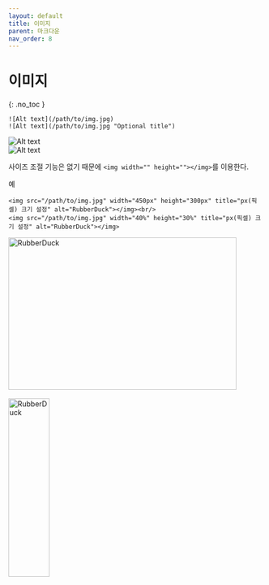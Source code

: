 ```yaml
---
layout: default
title: 이미지
parent: 마크다운
nav_order: 8
---
```


# 이미지  
{: .no_toc }

```
![Alt text](/path/to/img.jpg)
![Alt text](/path/to/img.jpg "Optional title")
```  
![Alt text](/path/to/img.jpg)  
![Alt text](/path/to/img.jpg "Optional title")  

사이즈 조절 기능은 없기 때문에 `<img width="" height=""></img>`를 이용한다.  

예  

```
<img src="/path/to/img.jpg" width="450px" height="300px" title="px(픽셀) 크기 설정" alt="RubberDuck"></img><br/>
<img src="/path/to/img.jpg" width="40%" height="30%" title="px(픽셀) 크기 설정" alt="RubberDuck"></img>
```  

<img src="/path/to/img.jpg" width="450px" height="300px" title="px(픽셀) 크기 설정" alt="RubberDuck"></img><br/>  
<img src="/path/to/img.jpg" width="40%" height="30%" title="px(픽셀) 크기 설정" alt="RubberDuck"></img>  